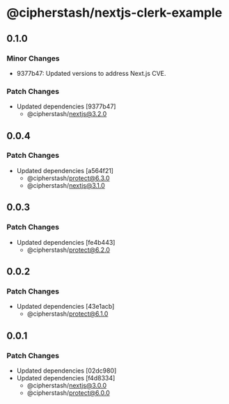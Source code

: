 # @cipherstash/nextjs-clerk-example

## 0.1.0

### Minor Changes

- 9377b47: Updated versions to address Next.js CVE.

### Patch Changes

- Updated dependencies [9377b47]
  - @cipherstash/nextjs@3.2.0

## 0.0.4

### Patch Changes

- Updated dependencies [a564f21]
  - @cipherstash/protect@6.3.0
  - @cipherstash/nextjs@3.1.0

## 0.0.3

### Patch Changes

- Updated dependencies [fe4b443]
  - @cipherstash/protect@6.2.0

## 0.0.2

### Patch Changes

- Updated dependencies [43e1acb]
  - @cipherstash/protect@6.1.0

## 0.0.1

### Patch Changes

- Updated dependencies [02dc980]
- Updated dependencies [f4d8334]
  - @cipherstash/nextjs@3.0.0
  - @cipherstash/protect@6.0.0
